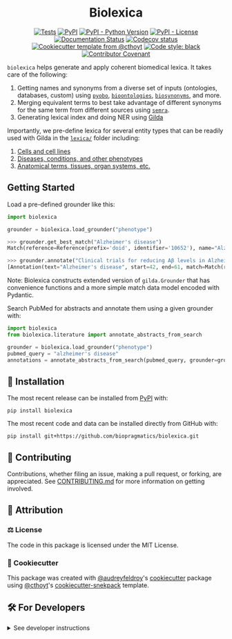 <!--
<p align="center">
  <img src="https://github.com/biopragmatics/biolexica/raw/main/docs/source/logo.png" height="150">
</p>
-->

<h1 align="center">
  Biolexica
</h1>

<p align="center">
    <a href="https://github.com/biopragmatics/biolexica/actions/workflows/tests.yml">
        <img alt="Tests" src="https://github.com/biopragmatics/biolexica/actions/workflows/tests.yml/badge.svg" /></a>
    <a href="https://pypi.org/project/biolexica">
        <img alt="PyPI" src="https://img.shields.io/pypi/v/biolexica" /></a>
    <a href="https://pypi.org/project/biolexica">
        <img alt="PyPI - Python Version" src="https://img.shields.io/pypi/pyversions/biolexica" /></a>
    <a href="https://github.com/biopragmatics/biolexica/blob/main/LICENSE">
        <img alt="PyPI - License" src="https://img.shields.io/pypi/l/biolexica" /></a>
    <a href='https://biolexica.readthedocs.io/en/latest/?badge=latest'>
        <img src='https://readthedocs.org/projects/biolexica/badge/?version=latest' alt='Documentation Status' /></a>
    <a href="https://codecov.io/gh/biopragmatics/biolexica/branch/main">
        <img src="https://codecov.io/gh/biopragmatics/biolexica/branch/main/graph/badge.svg" alt="Codecov status" /></a>  
    <a href="https://github.com/cthoyt/cookiecutter-python-package">
        <img alt="Cookiecutter template from @cthoyt" src="https://img.shields.io/badge/Cookiecutter-snekpack-blue" /></a>
    <a href='https://github.com/psf/black'>
        <img src='https://img.shields.io/badge/code%20style-black-000000.svg' alt='Code style: black' /></a>
    <a href="https://github.com/biopragmatics/biolexica/blob/main/.github/CODE_OF_CONDUCT.md">
        <img src="https://img.shields.io/badge/Contributor%20Covenant-2.1-4baaaa.svg" alt="Contributor Covenant"/></a>
</p>

`biolexica` helps generate and apply coherent biomedical lexica. It takes care
of the following:

1. Getting names and synonyms from a diverse set of inputs (ontologies,
   databases, custom) using [`pyobo`](https://github.com/pyobo/pyobo),
   [`bioontologies`](https://github.com/biopragmatics/bioontologies),
   [`biosynonyms`](https://github.com/biopragmatics/biosynonyms), and more.
2. Merging equivalent terms to best take advantage of different synonyms for the
   same term from different sources using
   [`semra`](https://github.com/biopragmatics/semra).
3. Generating lexical index and doing NER using
   [Gilda](https://github.com/gyorilab/gilda)

Importantly, we pre-define lexica for several entity types that can be readily
used with Gilda in the [`lexica/`](lexica/) folder including:

1. [Cells and cell lines](lexica/cell)
2. [Diseases, conditions, and other phenotypes](lexica/phenotype)
3. [Anatomical terms, tissues, organ systems, etc.](lexica/anatomy)

## Getting Started

Load a pre-defined grounder like this:

```python
import biolexica

grounder = biolexica.load_grounder("phenotype")

>>> grounder.get_best_match("Alzheimer's disease")
Match(reference=Reference(prefix='doid', identifier='10652'), name="Alzheimer's disease", score=0.7778)

>>> grounder.annotate("Clinical trials for reducing Aβ levels in Alzheimer's disease have been controversial.")
[Annotation(text="Alzheimer's disease", start=42, end=61, match=Match(reference=Reference(prefix='doid', identifier='10652'), name="Alzheimer's disease", score=0.7339))]
```

Note: Biolexica constructs extended version of `gilda.Grounder` that has
convenience functions and a more simple match data model encoded with Pydantic.

Search PubMed for abstracts and annotate them using a given grounder with:

```python
import biolexica
from biolexica.literature import annotate_abstracts_from_search

grounder = biolexica.load_grounder("phenotype")
pubmed_query = "alzheimer's disease"
annotations = annotate_abstracts_from_search(pubmed_query, grounder=grounder, limit=30)
```

## 🚀 Installation

The most recent release can be installed from
[PyPI](https://pypi.org/project/biolexica/) with:

```shell
pip install biolexica
```

The most recent code and data can be installed directly from GitHub with:

```shell
pip install git+https://github.com/biopragmatics/biolexica.git
```

## 👐 Contributing

Contributions, whether filing an issue, making a pull request, or forking, are
appreciated. See
[CONTRIBUTING.md](https://github.com/biopragmatics/biolexica/blob/master/.github/CONTRIBUTING.md)
for more information on getting involved.

## 👋 Attribution

### ⚖️ License

The code in this package is licensed under the MIT License.

<!--
### 📖 Citation

Citation goes here!
-->

<!--
### 💰 Funding

This project has been supported by the following grants:

| Funding Body                                             | Program                                                                                                                       | Grant           |
|----------------------------------------------------------|-------------------------------------------------------------------------------------------------------------------------------|-----------------|
| DARPA                                                    | [Automating Scientific Knowledge Extraction (ASKE)](https://www.darpa.mil/program/automating-scientific-knowledge-extraction) | HR00111990009   |
-->

### 🍪 Cookiecutter

This package was created with
[@audreyfeldroy](https://github.com/audreyfeldroy)'s
[cookiecutter](https://github.com/cookiecutter/cookiecutter) package using
[@cthoyt](https://github.com/cthoyt)'s
[cookiecutter-snekpack](https://github.com/cthoyt/cookiecutter-snekpack)
template.

## 🛠️ For Developers

<details>
  <summary>See developer instructions</summary>

The final section of the README is for if you want to get involved by making a
code contribution.

### Development Installation

To install in development mode, use the following:

```bash
git clone git+https://github.com/biopragmatics/biolexica.git
cd biolexica
pip install -e .
```

### 🥼 Testing

After cloning the repository and installing `tox` with `pip install tox`, the
unit tests in the `tests/` folder can be run reproducibly with:

```shell
tox
```

Additionally, these tests are automatically re-run with each commit in a
[GitHub Action](https://github.com/biopragmatics/biolexica/actions?query=workflow%3ATests).

### 📖 Building the Documentation

The documentation can be built locally using the following:

```shell
git clone git+https://github.com/biopragmatics/biolexica.git
cd biolexica
tox -e docs
open docs/build/html/index.html
```

The documentation automatically installs the package as well as the `docs` extra
specified in the [`setup.cfg`](setup.cfg). `sphinx` plugins like `texext` can be
added there. Additionally, they need to be added to the `extensions` list in
[`docs/source/conf.py`](docs/source/conf.py).

The documentation can be deployed to [ReadTheDocs](https://readthedocs.io) using
[this guide](https://docs.readthedocs.io/en/stable/intro/import-guide.html). The
[`.readthedocs.yml`](.readthedocs.yml) YAML file contains all the configuration
you'll need. You can also set up continuous integration on GitHub to check not
only that Sphinx can build the documentation in an isolated environment (i.e.,
with `tox -e docs-test`) but also that
[ReadTheDocs can build it too](https://docs.readthedocs.io/en/stable/pull-requests.html).

### 📦 Making a Release

After installing the package in development mode and installing `tox` with
`pip install tox`, the commands for making a new release are contained within
the `finish` environment in `tox.ini`. Run the following from the shell:

```shell
tox -e finish
```

This script does the following:

1. Uses [Bump2Version](https://github.com/c4urself/bump2version) to switch the
   version number in the `setup.cfg`, `src/biolexica/version.py`, and
   [`docs/source/conf.py`](docs/source/conf.py) to not have the `-dev` suffix
2. Packages the code in both a tar archive and a wheel using
   [`build`](https://github.com/pypa/build)
3. Uploads to PyPI using [`twine`](https://github.com/pypa/twine). Be sure to
   have a `.pypirc` file configured to avoid the need for manual input at this
   step
4. Push to GitHub. You'll need to make a release going with the commit where the
   version was bumped.
5. Bump the version to the next patch. If you made big changes and want to bump
   the version by minor, you can use `tox -e bumpversion -- minor` after.

</details>
